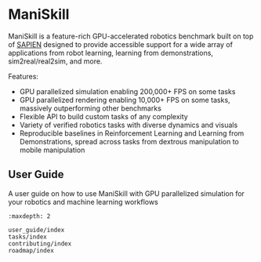 # ManiSkill

ManiSkill is a feature-rich GPU-accelerated robotics benchmark built on top of [SAPIEN](https://github.com/haosulab/sapien) designed to provide accessible support for a wide array of applications from robot learning, learning from demonstrations, sim2real/real2sim, and more. 

Features:

* GPU parallelized simulation enabling 200,000+ FPS on some tasks
* GPU parallelized rendering enabling 10,000+ FPS on some tasks, massively outperforming other benchmarks
* Flexible API to build custom tasks of any complexity
* Variety of verified robotics tasks with diverse dynamics and visuals
* Reproducible baselines in Reinforcement Learning and Learning from Demonstrations, spread across tasks from dextrous manipulation to mobile manipulation 


## User Guide

A user guide on how to use ManiSkill with GPU parallelized simulation for your robotics and machine learning workflows
```{toctree}
:maxdepth: 2

user_guide/index
tasks/index
contributing/index
roadmap/index
```